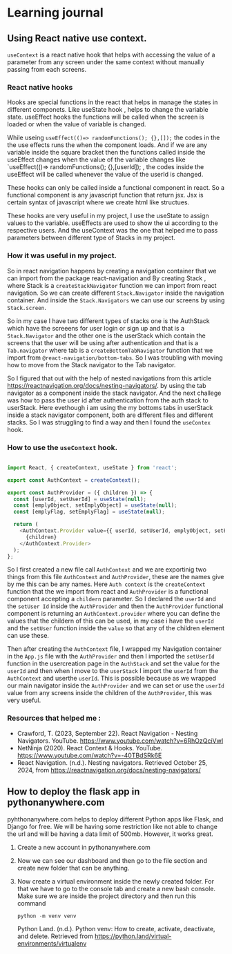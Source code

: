 

# Learning journal 



## Using React native use context. 

`useContext` is a react native hook that helps with accessing the value of a parameter from any screen under the same context without manually passing from each screens. 

### React native hooks 
Hooks are special functions in the react that helps in manage the states in different componets. Like useState hook , helps to change the variable state. useEffect hooks the functions will be called when the screen is loaded or when the value of variable is changed. 

While useing `useEffect(()=> randomFunctions(); {},[]);` the codes in the the use effects runs the when the component loads. And if we are any variable inside the square bracket then the functions called inside the useEffect changes when the value of the variable changes like  `useEffect(()=> randomFunctions(); {},[userId]); , the codes inside the useEffect will be called whenever the value of the userId is changed.

These hooks can only be called inside a functional component in react. So a functional component is any javascript function that return jsx. Jsx is certain syntax of javascript where we create html like structues.

These hooks are very useful in my project, I use the useState to assign values to the variable. useEffects are used to show the ui according to the respective users. And the useContext was the one that helped me to pass parameters between different type of Stacks in my project.

### How it was useful in my project. 

So in react navigation happens by creating a navigation container that we can import from the package react-navigation and By creating Stack , where Stack is a `createStackNavigator` function we can import from react navigation. So we can create different `Stack.Navigator` inside the navigation container. And inside the `Stack.Navigators` we can use our screens by using `Stack.screen`.

So in my case I have two different types of stacks one is the AuthStack which have the screeens for user login or sign up and that is a `Stack.Navigator` and the other one is the userStack which contain the screens that the user will be using after authentication and that is a `Tab.navigator` where tab is a `createBottomTabNavigator` function that we import from `@react-navigation/bottom-tabs`. So I was troubling with moving how to move from the Stack navigator to the Tab navigator.

So I figured that out with the help of nested navigations from this article https://reactnavigation.org/docs/nesting-navigators/. by using the tab navigator as a component inside the stack navigator. And the next challege was how to pass the user id after authentication from the auth stack to userStack. Here evethough i am using the my bottoms tabs in userStack inside a stack navigator component, both are different files and different stacks. So I was struggling to find a way and then I found the `useContex` hook.

### How to use the `useContext` hook. 
```javascript

import React, { createContext, useState } from 'react';

export const AuthContext = createContext();

export const AuthProvider = ({ children }) => {
  const [userId, setUserId] = useState(null);
  const [emplyObject, setEmplyObject] = useState(null);
  const [emplyFlag, setEmplyFlag] = useState(null);

  return (
    <AuthContext.Provider value={{ userId, setUserId, emplyObject, setEmplyObject, emplyFlag, setEmplyFlag }}>
      {children}
    </AuthContext.Provider>
  );
};

```

So I first created a new file call `AuthContext` and we are exportinig two things from this file `AuthContext` and `AuthProvider`, these are the names give by me this can be any names. Here `Auth context` is the `createContext` function that the we import from react and `AuthProvider` is a functional component accepting a `childern` parameter. So I declared the `userId` and the `setUser Id` inside the `AuthProvider` and then the `AuthProvider` functional component is returning an `AuthContext.provider` where you can define the values that the childern of this can be used, in my case i have the `userId` and the `setUser` function inside the `value` so that any of the children element can use these. 

Then after creating the `AuthContext` file, I wrapped my Navigation container in the `App.js` file with the `AuthProvider` and then I imported the `setUserId` function in the usercreation page in the `AuthStack` and set the value for the `userId` and then when I move to the `userStack` I import the `userId` from the `AuthContext` and userthe `userId`. This is possible because as we wrapped our main navigator inside the `AuthProvider` and we can set or use the `userId` value from any screens inside the children of the `AuthProvider`, this was very useful. 


### Resources that helped me : 

* Crawford, T. (2023, September 22). React Navigation - Nesting Navigators. YouTube. https://www.youtube.com/watch?v=6RhOzQciVwI
* NetNinja (2020). React Context & Hooks. YouTube. https://www.youtube.com/watch?v=-40TBdSRk6E
* React Navigation. (n.d.). Nesting navigators. Retrieved October 25, 2024, from https://reactnavigation.org/docs/nesting-navigators/


## How to deploy the flask app in pythonanywhere.com

pyhthonanywhere.com helps to deploy different Python apps like Flask, and Django for free. We will be having some restriction like not able to change the url and will be having a data limit of 500mb. However, it works great.

1. Create a new account in pythonanywhere.com
2. Now we can see our dashboard and then go to the file section and create new folder that can be anything.
3. Now create a virtual environment inside the newly created folder. For that we have to go to the console tab and create a new bash console. Make sure we are inside the project directory and then run this command

   ```python
   python -m venv venv
   ```

   Python Land. (n.d.). Python venv: How to create, activate, deactivate, and delete. Retrieved from https://python.land/virtual-environments/virtualenv
   

